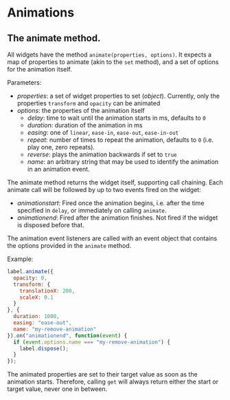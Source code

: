 # Animations

## The animate method.

All widgets have the method `animate(properties, options)`. It expects a map of properties to animate (akin to the `set` method), and a set of options for the animation itself.

Parameters:

- *properties*: a set of widget properties to set (*object*). Currently, only the properties `transform` and `opacity` can be animated
- *options*: the properties of the animation itself
    - *delay*: time to wait until the animation starts in ms, defaults to `0`
    - *duration*: duration of the animation in ms
    - *easing*: one of `linear`, `ease-in`, `ease-out`, `ease-in-out`
    - *repeat*: number of times to repeat the animation, defaults to `0` (i.e. play one, zero repeats).
    - *reverse*: plays the animation backwards if set to `true`
    - *name*: an arbitrary string that may be used to identify the animation in an animation event.

The animate method returns the widget itself, supporting call chaining. Each animate call will be followed by up to two events fired on the widget:

- *animationstart*: Fired once the animation begins, i.e. after the time specified in `delay`, or immediately on calling `animate`.
- *animationend*: Fired after the animation finishes. Not fired if the widget is disposed before that.

The animation event listeners are called with an event object that contains the options provided in the `animate` method.

Example:

```javascript
label.animate({
  opacity: 0,
  transform: {
    translationX: 200,
    scaleX: 0.1
  }
}, {
  duration: 1000,
  easing: "ease-out",
  name: "my-remove-animation"
}).on("animationend", function(event) {
  if (event.options.name === "my-remove-animation") {
    label.dispose();
  }
});
```

The animated properties are set to their target value as soon as the animation starts. Therefore, calling `get` will always return either the start or target value, never one in between.
